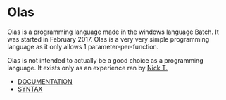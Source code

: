 # Olas
Olas is a programming language made in the windows language Batch. It was started in February 2017. Olas is a very very simple programming language as it only allows 1 parameter-per-function.

Olas is not intended to actually be a good choice as a programming language. It exists only as an experience ran by [Nick T.](https://github.com/NikTee)

* [DOCUMENTATION](https://github.com/NikTee/Olas/wiki/Documentations)
* [SYNTAX](https://github.com/NikTee/Olas/wiki/Syntax)
